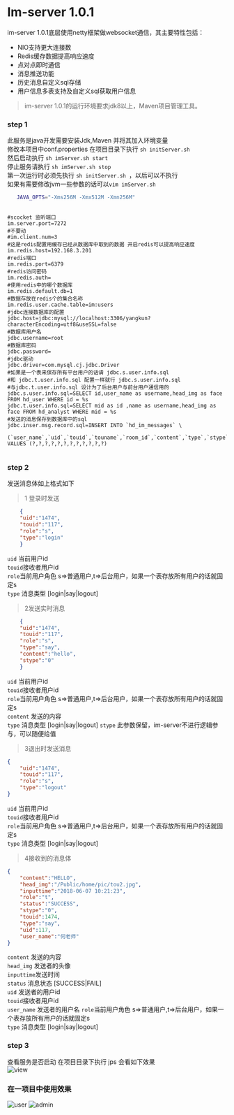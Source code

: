 Im-server 1.0.1
===============

im-server 1.0.1底层使用netty框架做websocket通信，其主要特性包括：

 + NIO支持更大连接数
 + Redis缓存数据提高响应速度
 + 点对点即时通信
 + 消息推送功能
 + 历史消息自定义sql存储
 + 用户信息多表支持及自定义sql获取用户信息

> im-server 1.0.1的运行环境要求jdk8以上，Maven项目管理工具。
### step 1
  此服务是java开发需要安装Jdk,Maven 并将其加入环境变量<br>
  修改本项目中conf.properties
  在项目目录下执行 `sh initServer.sh `<br>
  然后启动执行 `sh imServer.sh start`<br>
  停止服务请执行 `sh imServer.sh stop`  <br>
  第一次运行时必须先执行 `sh initServer.sh `，以后可以不执行<br>
  如果有需要修改jvm一些参数的话可以`vim imServer.sh` <br>
  ```bash
     JAVA_OPTS="-Xms256M -Xmx512M -Xmn256M"
  ```
```properties

#scocket 监听端口
im.server.port=7272 
#不要动
#im.client.num=3
#这是redis配置用缓存已经从数据库中取到的数据 开启redis可以提高响应速度
im.redis.host=192.168.3.201
#redis端口
im.redis.port=6379
#redis访问密码
im.redis.auth=
#使用redis中的哪个数据库
im.redis.default.db=1
#数据存放在redis个的集合名称
im.redis.user.cache.table=im:users
#jdbc连接数据库的配置 
jdbc.host=jdbc:mysql://localhost:3306/yangkun?characterEncoding=utf8&useSSL=false
#数据库用户名
jdbc.username=root
#数据库密码
jdbc.password=
#jdbc驱动
jdbc.driver=com.mysql.cj.jdbc.Driver
#如果是一个表来保存所有平台用户的话请 jdbc.s.user.info.sql 
#和 jdbc.t.user.info.sql 配置一样就行 jdbc.s.user.info.sql
#与jdbc.t.user.info.sql 设计为了后台用户与前台用户通信用的
jdbc.s.user.info.sql=SELECT id,user_name as username,head_img as face FROM hd_user WHERE id = %s
jdbc.t.user.info.sql=SELECT mid as id ,name as username,head_img as face FROM hd_analyst WHERE mid = %s
#发送的消息保存到数据库中的sql
jdbc.inser.msg.record.sql=INSERT INTO `hd_im_messages` \
  (`user_name`,`uid`,`touid`,`touname`,`room_id`,`content`,`type`,`stype`,`inputtime`,`role`,`head_img`,`status`) VALUES (?,?,?,?,?,?,?,?,?,?,?,?)
  
  ```
 
### step 2
 发送消息体如上格式如下
 
>1 登录时发送
```json
    {
    "uid":"1474", 
    "touid":"117",
    "role":"s", 
    "type":"login"
    }
```
`uid` 当前用户id <br>
`touid`接收者用户id <br>
`role`当前用户角色 s=>普通用户,t=>后台用户，如果一个表存放所有用户的话就固定s<br>
`type` 消息类型 [login|say|logout]

>2发送实时消息
```json
    {
    "uid":"1474",
    "touid":"117",
    "role":"s",
    "type":"say",
    "content":"hello",
    "stype":"0"
    }
```
`uid` 当前用户id <br>
`touid`接收者用户id <br>
`role`当前用户角色 s=>普通用户,t=>后台用户，如果一个表存放所有用户的话就固定s<br>
`content` 发送的内容<br>
`type` 消息类型 [login|say|logout]
`stype` 此参数保留，im-server不进行逻辑参与，可以随便给值

>3退出时发送消息
```json
{
    "uid":"1474", 
    "touid":"117",
    "role":"s", 
    "type":"logout"
}
```
`uid` 当前用户id <br>
`touid`接收者用户id <br>
`role`当前用户角色 s=>普通用户,t=>后台用户，如果一个表存放所有用户的话就固定s<br>
`type` 消息类型 [login|say|logout]

>4接收到的消息体
```json
{
    "content":"HELLO",
    "head_img":"/Public/home/pic/tou2.jpg",
    "inputtime":"2018-06-07 10:21:23",
    "role":"t",
    "status":"SUCCESS",
    "stype":"0",
    "touid":1474,
    "type":"say",
    "uid":117,
    "user_name":"何老师"
}
```
`content` 发送的内容<br>
`head_img` 发送者的头像<br>
`inputtime`发送时间<br>
`status` 消息状态 [SUCCESS|FAIL]<br>
`uid` 发送者的用户id <br>
`touid`接收者用户id <br>
`user_name` 发送者的用户名
`role`当前用户角色 s=>普通用户,t=>后台用户，如果一个表存放所有用户的话就固定s<br>
`type` 消息类型 [login|say|logout]


### step 3
   查看服务是否启动 在项目目录下执行 jps 会看如下效果<br>
![view](http://www.fang99.cc/Public/upload/article/2018/06-07/5b189e28c9521.png)
### 在一项目中使用效果<br>
![user](http://www.fang99.cc/Public/upload/article/2018/06-07/5b189caa7b570.png)
![admin](http://www.fang99.cc/Public/upload/article/2018/06-07/5b189d583a274.png)

